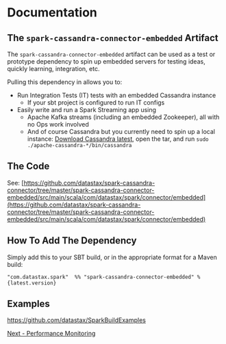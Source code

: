 # Documentation

## The `spark-cassandra-connector-embedded` Artifact

The `spark-cassandra-connector-embedded` artifact can be used as a test 
or prototype dependency to spin up embedded servers for testing ideas, 
quickly learning, integration, etc.

Pulling this dependency in allows you to:

- Run Integration Tests (IT) tests with an embedded Cassandra instance
  - If your sbt project is configured to run IT configs
- Easily write and run a Spark Streaming app using 
  - Apache Kafka streams (including an embedded Zookeeper), all with no Ops work involved
  - And of course Cassandra but you currently need to spin up a local instance: [Download Cassandra latest](https://cassandra.apache.org/download/), open the tar, and run `sudo ./apache-cassandra-*/bin/cassandra`

## The Code
See: [https://github.com/datastax/spark-cassandra-connector/tree/master/spark-cassandra-connector-embedded/src/main/scala/com/datastax/spark/connector/embedded](https://github.com/datastax/spark-cassandra-connector/tree/master/spark-cassandra-connector-embedded/src/main/scala/com/datastax/spark/connector/embedded)

## How To Add The Dependency

Simply add this to your SBT build, or in the appropriate format for a Maven build:

    "com.datastax.spark"  %% "spark-cassandra-connector-embedded" % {latest.version}
    
## Examples
https://github.com/datastax/SparkBuildExamples

[Next - Performance Monitoring](11_metrics.md)
